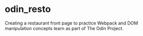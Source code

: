 # odin_resto

Creating a restaurant front page to practice Webpack and DOM manipulation concepts learn as part of The Odin Project.